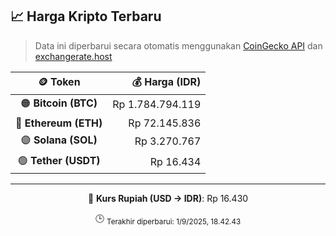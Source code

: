 

<!-- HARGA_KRIPTO -->
## 📈 Harga Kripto Terbaru

> Data ini diperbarui secara otomatis menggunakan [CoinGecko API](https://www.coingecko.com/) dan [exchangerate.host](https://exchangerate.host/)

<div align="center">

| 🪙 Token | 💰 Harga (IDR) |
|:------:|---------------:|
| 🟠 **Bitcoin (BTC)**   | Rp 1.784.794.119 |
| 🔵 **Ethereum (ETH)**  | Rp 72.145.836 |
| 🟣 **Solana (SOL)**    | Rp 3.270.767 |
| 🟢 **Tether (USDT)**   | Rp 16.434 |

---

💱 **Kurs Rupiah (USD → IDR)**: Rp 16.430

🕒 <sub>Terakhir diperbarui: 1/9/2025, 18.42.43</sub>

</div>
<!-- /HARGA_KRIPTO -->